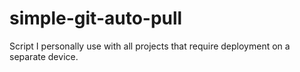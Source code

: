 # simple-git-auto-pull
Script I personally use with all projects that require deployment on a separate device.
